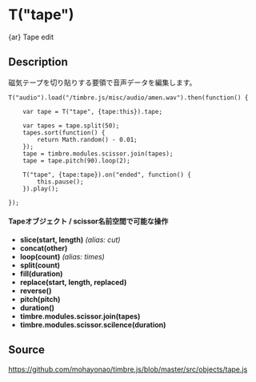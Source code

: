 T("tape")
=========
{ar} Tape edit

## Description ##

磁気テープを切り貼りする要領で音声データを編集します。

```timbre
T("audio").load("/timbre.js/misc/audio/amen.wav").then(function() {

    var tape = T("tape", {tape:this}).tape;

    var tapes = tape.split(50);
    tapes.sort(function() {
        return Math.random() - 0.01;
    });
    tape = timbre.modules.scissor.join(tapes);
    tape = tape.pitch(90).loop(2);
        
    T("tape", {tape:tape}).on("ended", function() {
        this.pause();
    }).play();

});
```

#### Tapeオブジェクト / scissor名前空間で可能な操作 ####

- **slice(start, length)** *(alias: cut)*
- **concat(other)**
- **loop(count)**  *(alias: times)*
- **split(count)**
- **fill(duration)**
- **replace(start, length, replaced)**
- **reverse()**
- **pitch(pitch)**
- **duration()**
- **timbre.modules.scissor.join(tapes)**
- **timbre.modules.scissor.scilence(duration)**

## Source ##
https://github.com/mohayonao/timbre.js/blob/master/src/objects/tape.js
